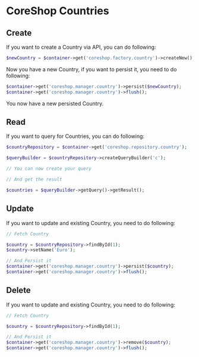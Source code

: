 # CoreShop Countries

## Create
If you want to create a Country via API, you can do following:

```php
$newCountry = $container->get('coreshop.factory.country')->createNew();
```

Now you have a new Country, if you want to persist it, you need to do following:

```php
$container->get('coreshop.manager.country')->persist($newCountry);
$container->get('coreshop.manager.country')->flush();
```

You now have a new persisted Country.

## Read

If you want to query for Countries, you can do following:

```php
$countryRepository = $container->get('coreshop.repository.country');

$queryBuilder = $countryRepository->createQueryBuilder('c');

// You can now create your query

// And get the result

$countries = $queryBuilder->getQuery()->getResult();

```

## Update

If you want to update and existing Country, you need to do following:

```php
// Fetch Country

$country = $countryRepository->findById(1);
$country->setName('Euro');

// And Persist it
$container->get('coreshop.manager.country')->persist($country);
$container->get('coreshop.manager.country')->flush();
```

## Delete
If you want to update and existing Country, you need to do following:

```php
// Fetch Country

$country = $countryRepository->findById(1);

// And Persist it
$container->get('coreshop.manager.country')->remove($country);
$container->get('coreshop.manager.country')->flush();
```